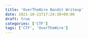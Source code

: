 ```yaml
---
title: 'OverTheWire Bandit Writeup'
date: 2021-10-21T17:24:38+09:00
draft: true
categories: ['CTF']
tags: ['CTF', 'OverTheWire']
---
```

